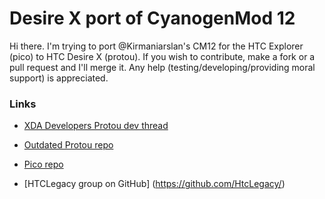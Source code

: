 # Desire X port of CyanogenMod 12

Hi there. I'm trying to port @Kirmaniarslan's CM12 for the HTC Explorer (pico) to HTC Desire X (protou).
If you wish to contribute, make a fork or a pull request and I'll merge it.
Any help (testing/developing/providing moral support) is appreciated. 

### Links
* [XDA Developers Protou dev thread](http://forum.xda-developers.com/showthread.php?t=2437255)

* [Outdated Protou repo](https://github.com/ProtouProject)

* [Pico repo](https://github.com/HtcLegacy/android_device_htc_pico)

* [HTCLegacy group on GitHub] (https://github.com/HtcLegacy/)